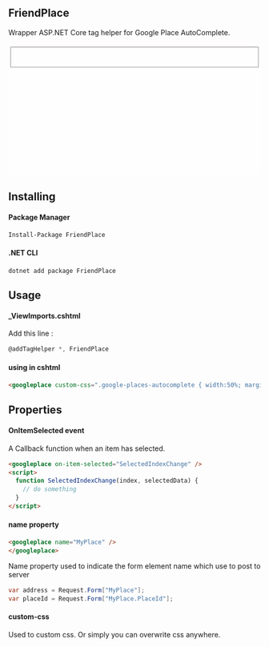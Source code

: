 
## FriendPlace
<p>Wrapper ASP.NET Core tag helper for Google Place AutoComplete.</p>
<img src="https://github.com/Friendwork/FriendPlace/blob/master/captured.gif?raw=true" />

## Installing
#### Package Manager
```console
Install-Package FriendPlace
```
#### .NET CLI
```console
dotnet add package FriendPlace
```

## Usage

#### _ViewImports.cshtml
Add this line :
```csharp
@addTagHelper *, FriendPlace
```

#### using in cshtml
```html
<googleplace custom-css=".google-places-autocomplete { width:50%; margin:0 auto;  }" on-item-selected="SelectedIndexChange" name="PlaceName"  />
```

## Properties

#### OnItemSelected event

A Callback function when an item has selected.
```html
<googleplace on-item-selected="SelectedIndexChange" />
<script>
  function SelectedIndexChange(index, selectedData) {
    // do something
  }
</script>
```

#### name property
```html
<googleplace name="MyPlace" />
</googleplace>
```
Name property used to indicate the form element name which use to post to server
```csharp
var address = Request.Form["MyPlace"];
var placeId = Request.Form["MyPlace.PlaceId"];
```

#### custom-css
Used to custom css. Or simply you can overwrite css anywhere.

